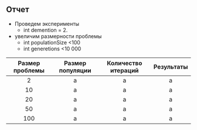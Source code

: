 ## Отчет
* Проведем эксперименты
  * int demention = 2.
* увеличим размерности проблемы
  * int populationSize <100
  * int generetions <10 000

| Размер проблемы | Размер популяции | Количество итераций | Результаты |
|:---------------:|:----------------:| :------------------:|:---------: |
| 2     | a    | a |a| 
| 10     | a |   a |a|
| 20  | a         |    a |a|
|50|a|a |a |
|100| a|a |a |
